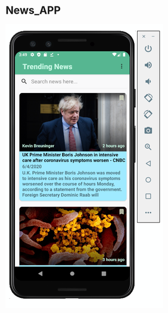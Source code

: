 # News_APP

![Home Screen](https://raw.githubusercontent.com/alexYamaoka/News_App/master/readme/home_screen.png)
